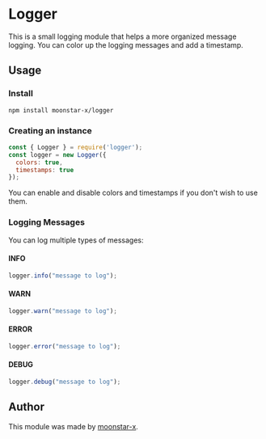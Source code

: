 # Logger

This is a small logging module that helps a more organized message logging. You can color up the logging messages and add a timestamp.

## Usage

### Install

    npm install moonstar-x/logger

### Creating an instance

``` js
const { Logger } = require('logger');
const logger = new Logger({
  colors: true,
  timestamps: true
});
```

You can enable and disable colors and timestamps if you don't wish to use them.

### Logging Messages

You can log multiple types of messages:

#### INFO

``` js
logger.info("message to log");
```

#### WARN

``` js
logger.warn("message to log");
```

#### ERROR

``` js
logger.error("message to log");
```

#### DEBUG

``` js
logger.debug("message to log");
```

## Author

This module was made by [moonstar-x](https://github.com/moonstar-x).
